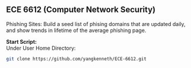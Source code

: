 ## ECE 6612 (Computer Network Security)

Phishing Sites: Build a seed list of phising domains that are updated daily, and show trends in lifetime of the average phishing page. 

**Start Script:**\
Under User Home Directory:
```bash
git clone https://github.com/yangkenneth/ECE-6612.git
```
